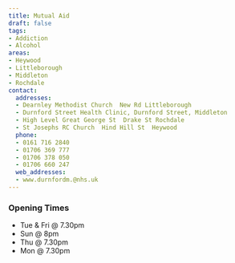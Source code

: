 ```yaml
---
title: Mutual Aid
draft: false
tags:
- Addiction
- Alcohol
areas:
- Heywood
- Littleborough
- Middleton
- Rochdale
contact:
  addresses:
  - Dearnley Methodist Church  New Rd Littleborough
  - Durnford Street Health Clinic, Durnford Street, Middleton
  - High Level Great George St  Drake St Rochdale
  - St Josephs RC Church  Hind Hill St  Heywood
  phone:
  - 0161 716 2840
  - 01706 369 777
  - 01706 378 050
  - 01706 660 247
  web_addresses:
  - www.durnfordm.@nhs.uk
---
```


### Opening Times
* Tue & Fri @ 7.30pm
* Sun @ 8pm
* Thu @ 7.30pm
* Mon @ 7.30pm

